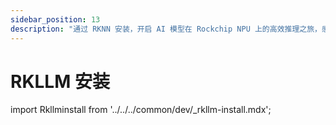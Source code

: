 ```yaml
---
sidebar_position: 13
description: "通过 RKNN 安装，开启 AI 模型在 Rockchip NPU 上的高效推理之旅，感受科技与人文的完美融合"
---
```


# RKLLM 安装

import Rkllminstall from '../../../common/dev/\_rkllm-install.mdx';

<Rkllminstall />
